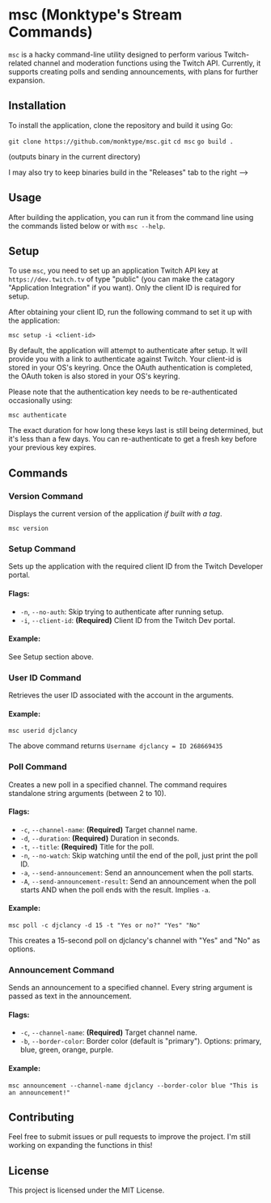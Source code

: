 # msc (Monktype's Stream Commands)

`msc` is a hacky command-line utility designed to perform various Twitch-related channel and moderation functions using the Twitch API.
Currently, it supports creating polls and sending announcements, with plans for further expansion.

## Installation

To install the application, clone the repository and build it using Go:

`git clone https://github.com/monktype/msc.git`
`cd msc`
`go build .`

(outputs binary in the current directory)

I may also try to keep binaries build in the "Releases" tab to the right -->

## Usage

After building the application, you can run it from the command line using the commands listed below or with `msc --help`.


## Setup

To use `msc`, you need to set up an application Twitch API key at `https://dev.twitch.tv` of type "public" (you can make the catagory "Application Integration" if you want).
Only the client ID is required for setup.

After obtaining your client ID, run the following command to set it up with the application:

`msc setup -i <client-id>`

By default, the application will attempt to authenticate after setup.
It will provide you with a link to authenticate against Twitch.
Your client-id is stored in your OS's keyring.
Once the OAuth authentication is completed, the OAuth token is also stored in your OS's keyring. 

Please note that the authentication key needs to be re-authenticated occasionally using:

`msc authenticate`

The exact duration for how long these keys last is still being determined, but it's less than a few days.
You can re-authenticate to get a fresh key before your previous key expires.

## Commands

### Version Command
Displays the current version of the application *if built with a tag*.

`msc version`

### Setup Command
Sets up the application with the required client ID from the Twitch Developer portal.

#### Flags:
- `-n`, `--no-auth`: Skip trying to authenticate after running setup.
- `-i`, `--client-id`: **(Required)** Client ID from the Twitch Dev portal.

#### Example:
See Setup section above.

### User ID Command
Retrieves the user ID associated with the account in the arguments.

#### Example:
`msc userid djclancy`

The above command returns `Username djclancy = ID 268669435`

### Poll Command
Creates a new poll in a specified channel. The command requires standalone string arguments (between 2 to 10).

#### Flags:
- `-c`, `--channel-name`: **(Required)** Target channel name.
- `-d`, `--duration`: **(Required)** Duration in seconds.
- `-t`, `--title`: **(Required)** Title for the poll.
- `-n`, `--no-watch`: Skip watching until the end of the poll, just print the poll ID.
- `-a`, `--send-announcement`: Send an announcement when the poll starts.
- `-A`, `--send-announcement-result`: Send an announcement when the poll starts AND when the poll ends with the result. Implies `-a`.

#### Example:
`msc poll -c djclancy -d 15 -t "Yes or no?" "Yes" "No"`

This creates a 15-second poll on djclancy's channel with "Yes" and "No" as options.

### Announcement Command
Sends an announcement to a specified channel. Every string argument is passed as text in the announcement.

#### Flags:
- `-c`, `--channel-name`: **(Required)** Target channel name.
- `-b`, `--border-color`: Border color (default is "primary"). Options: primary, blue, green, orange, purple.

#### Example:
`msc announcement --channel-name djclancy --border-color blue "This is an announcement!"`

## Contributing

Feel free to submit issues or pull requests to improve the project.
I'm still working on expanding the functions in this!

## License

This project is licensed under the MIT License.

